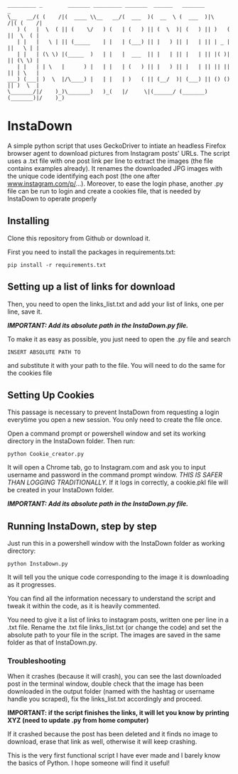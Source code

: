 ```
_________ _        _______ _________ _______  ______   _______           _       
\__   __/( (    /|(  ____ \\__   __/(  ___  )(  __  \ (  ___  )|\     /|( (    /|
   ) (   |  \  ( || (    \/   ) (   | (   ) || (  \  )| (   ) || )   ( ||  \  ( |
   | |   |   \ | || (_____    | |   | (___) || |   ) || |   | || | _ | ||   \ | |
   | |   | (\ \) |(_____  )   | |   |  ___  || |   | || |   | || |( )| || (\ \) |
   | |   | | \   |      ) |   | |   | (   ) || |   ) || |   | || || || || | \   |
___) (___| )  \  |/\____) |   | |   | )   ( || (__/  )| (___) || () () || )  \  |
\_______/|/    )_)\_______)   )_(   |/     \|(______/ (_______)(_______)|/    )_)
```

# InstaDown
A simple python script that uses GeckoDriver to intiate an headless Firefox browser agent to download pictures from Instagram posts' URLs.
The script uses a .txt file with one post link per line to extract the images (the file contains examples already).
It renames the downloaded JPG images with the unique code identifying each post (the one after www.instagram.com/p/...).
Moreover, to ease the login phase, another .py file can be run to login and create a cookies file, that is needed by InstaDown to operate properly

## Installing
Clone this repository from Github or download it.

First you need to install the packages in requirements.txt:

```pip install -r requirements.txt```

## Setting up a list of links for download

Then, you need to open the links_list.txt and add your list of links, one per line, save it. 

***IMPORTANT: Add its absolute path in the InstaDown.py file.***

To make it as easy as possible, you just need to open the .py file and search

```INSERT ABSOLUTE PATH TO```

and substitute it with your path to the file. You will need to do the same for the cookies file

## Setting Up Cookies
This passage is necessary to prevent InstaDown from requesting a login everytime you open a new session. You only need to create the file once.

Open a command prompt or powershell window and set its working directory in the InstaDown folder.
Then run:

```python Cookie_creator.py```

It will open a Chrome tab, go to Instagram.com and ask you to input username and password in the command prompt window. *THIS IS SAFER THAN LOGGING TRADITIONALLY.*
If it logs in correctly, a cookie.pkl file will be created in your InstaDown folder.

***IMPORTANT: Add its absolute path in the InstaDown.py file.*** 

## Running InstaDown, step by step
Just run this in a powershell window with the InstaDown folder as working directory:

```python InstaDown.py```

It will tell you the unique code corresponding to the image it is downloading as it progresses.

You can find all the information necessary to understand the script and tweak it within the code, as it is heavily commented.

You need to give it a list of links to instagram posts, written one per line in a .txt file. Rename the .txt file links_list.txt (or change the code) and set the absolute path to your file in the script.
The images are saved in the same folder as that of InstaDown.py.

### Troubleshooting
When it crashes (because it will crash), you can see the last downloaded post in the terminal window, double check that the image has been downloaded in the output folder (named with the hashtag or username handle you scraped), fix the links_list.txt accordingly and proceed.

**IMPORTANT: if the script finishes the links, it will let you know by printing XYZ (need to update .py from home computer)**

If it crashed because the post has been deleted and it finds no image to download, erase that link as well, otherwise it will keep crashing.

This is the very first functional script I have ever made and I barely know the basics of Python. I hope someone will find it useful!
